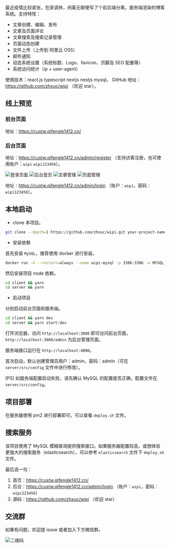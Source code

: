 
最近疫情比较紧张，在家调休，闲着无聊便写了个前后端分离，服务端渲染的博客系统。支持特性：

- 文章创建、编辑、发布
- 文章及页面评论
- 文章搜索及搜索记录管理
- 页面动态创建
- 文件上传（上传到 阿里云 OSS）
- 邮件通知
- 动态系统设置（系统标题、Logo、favicon、页脚及 SEO 配置等）
- 系统访问统计（ip + user-agent）

使用技术：react.js typescript nextjs nestjs mysql。
GitHub 地址：https://github.com/zhxuc/wipi （欢迎 star）。

## 线上预览

### 前台页面

地址：https://custw.qifengle1412.cn/

### 后台页面

地址：https://custw.qifengle1412.cn/admin/register （支持访客注册，也可使用账户：`wipi` `wipi123456`）。

![登录页面](https://wipi.oss-cn-shanghai.aliyuncs.com/2020-02-13/PMHJN7AB7S95TU83JGRZW0/wipi-login.png)
![后台首页](https://wipi.oss-cn-shanghai.aliyuncs.com/2020-02-13/PMHJN7AB7S95TU83JGRZR2/wipi-admin-index.png)
![文章管理](https://wipi.oss-cn-shanghai.aliyuncs.com/2020-02-13/PMHJN7AB7S95TU83JGRZOL/wipi-admin-article.png)
![页面管理](https://wipi.oss-cn-shanghai.aliyuncs.com/2020-02-13/PMHJN7AB7S95TU83JGRZTJ/wipi-admin-page.png)

地址：https://custw.qifengle1412.cn/admin/login （账户：`wipi`，密码：`wipi123456`）。

## 本地启动

- clone 本项目。

```bash
git clone --depth=1 https://github.com/zhxuc/wipi.git your-project-name
```

-  安装依赖

首先安装 `MySQL`，推荐使用 docker 进行安装。

```bash
docker run -d --restart=always --name wipi-mysql -p 3306:3306 -e MYSQL_ROOT_PASSWORD=root mysql
```

然后安装项目 node 依赖。

```bash
cd client && yarn
cd server && yarn
```

- 启动项目

分别启动前台页面和服务端。

```bash
cd client && yarn dev
cd server && yarn start:dev
```

打开浏览器，访问 `http://localhost:3000` 即可访问前台页面，`http://localhost:3000/admin` 为后台管理页面。

服务端接口运行在 `http://localhost:4000`。

首次启动，默认创建管理员用户：admin，密码：admin（可在 `server/src/config` 文件中进行修改）。

[PS] 如服务端配置启动失败，请先确认 MySQL 的配置是否正确，配置文件在 `server/src/config`。

## 项目部署

在服务器使用 pm2 进行部署即可，可以查看 `deploy.sh` 文件。

## 搜索服务

该项目使用了 MySQL 模糊查询提供搜索接口。如果服务器配置较高，或想体验更强大的搜索服务（elasticsearch），可以参考 `elasticsearch` 文件下 `deploy.sh` 文件。

最后说一句：

1. 首页：https://custw.qifengle1412.cn/
2. 后台：https://custw.qifengle1412.cn/admin/login （账户：<code>wipi</code>，密码：<code>wipi123456</code>）
4. 源码：https://github.com/zhxuc/wipi （欢迎 star）

## 交流群

如果有问题，欢迎提 issue 或者加入下方微信群。

![二维码](https://wipi.oss-cn-shanghai.aliyuncs.com/2020-03-08/TYM4W4F54Y5KLFDJOJGK7G/%E5%BE%AE%E4%BF%A1%E5%9B%BE%E7%89%87_20200308182855.jpg)
